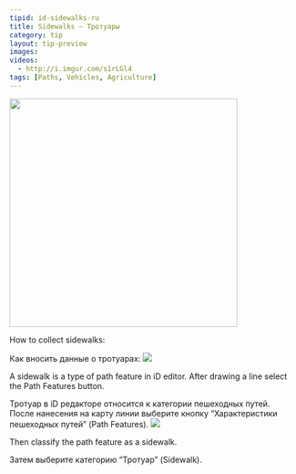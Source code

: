 ```yaml
---
tipid: id-sidewalks-ru
title: Sidewalks – Тротуары
category: tip
layout: tip-preview
images:
videos: 
  - http://i.imgur.com/s1rLGl4
tags: [Paths, Vehicles, Agriculture]
---
```


<img src="https://cloud.githubusercontent.com/assets/2665840/17757877/798de18a-64b8-11e6-982b-5f4810f4ee2c.png" width="400">

<p>How to collect sidewalks: </p>
Как вносить данные о тротуарах:

<img src="{{ site.baseurl }}/images/path_features_button.png">

<p>A sidewalk is a type of path feature in iD editor. After drawing a line select the Path Features button.</p>
Тротуар в iD редакторе относится к категории пешеходных путей. После нанесения на карту линии выберите кнопку “Характеристики пешеходных путей” (Path Features).

<img src="{{ site.baseurl }}/images/sidewalk_button.png">

<p>Then classify the path feature as a sidewalk. </p>
Затем выберите категорию “Тротуар” (Sidewalk).

